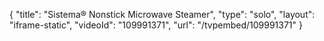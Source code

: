 {
    "title": "Sistema&reg; Nonstick Microwave Steamer",
    "type": "solo",
    "layout": "iframe-static",
    "videoId": "109991371",
    "url": "\/tvpembed\/109991371"
}